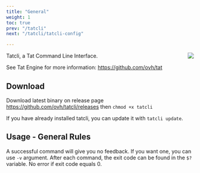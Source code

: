 ```yaml
---
title: "General"
weight: 1
toc: true
prev: "/tatcli"
next: "/tatcli/tatcli-config"

---
```


<img align="right" src="https://raw.githubusercontent.com/ovh/tat/master/tat.png">

Tatcli, a Tat Command Line Interface.

See Tat Engine for more information: https://github.com/ovh/tat

## Download
Download latest binary on release page https://github.com/ovh/tatcli/releases
then `chmod +x tatcli`

If you have already installed tatcli, you can update it with `tatcli update`.

## Usage - General Rules

A successful command will give you no feedback. If you want one, you can use `-v` argument.
After each command, the exit code can be found in the `$?` variable. No error if exit code equals 0.
